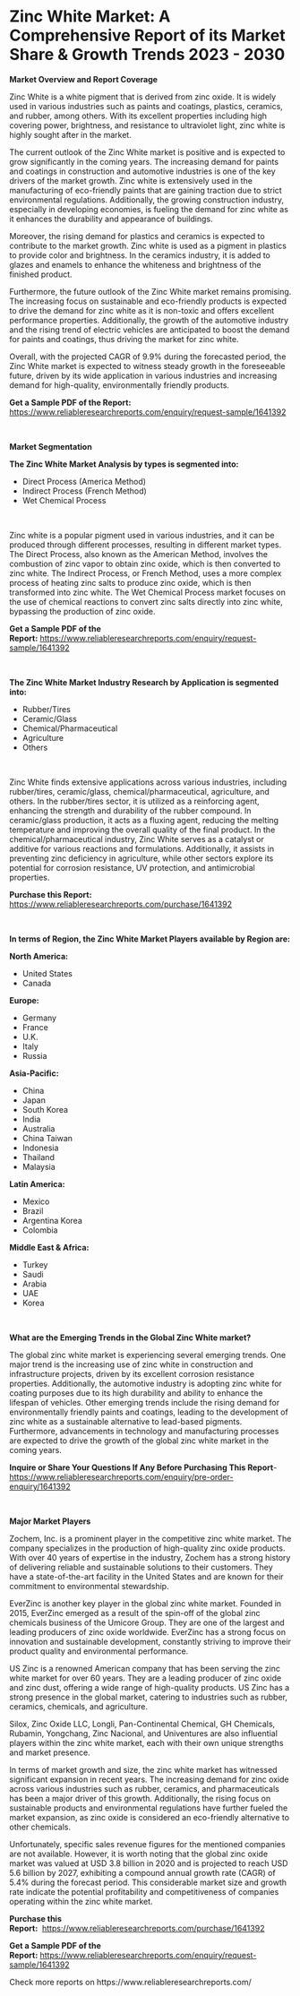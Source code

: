 <p><h1>Zinc White Market: A Comprehensive Report of its Market Share & Growth Trends 2023 - 2030</h1></p><p><strong>Market Overview and Report Coverage</strong></p>
<p><p>Zinc White is a white pigment that is derived from zinc oxide. It is widely used in various industries such as paints and coatings, plastics, ceramics, and rubber, among others. With its excellent properties including high covering power, brightness, and resistance to ultraviolet light, zinc white is highly sought after in the market.</p><p>The current outlook of the Zinc White market is positive and is expected to grow significantly in the coming years. The increasing demand for paints and coatings in construction and automotive industries is one of the key drivers of the market growth. Zinc white is extensively used in the manufacturing of eco-friendly paints that are gaining traction due to strict environmental regulations. Additionally, the growing construction industry, especially in developing economies, is fueling the demand for zinc white as it enhances the durability and appearance of buildings.</p><p>Moreover, the rising demand for plastics and ceramics is expected to contribute to the market growth. Zinc white is used as a pigment in plastics to provide color and brightness. In the ceramics industry, it is added to glazes and enamels to enhance the whiteness and brightness of the finished product.</p><p>Furthermore, the future outlook of the Zinc White market remains promising. The increasing focus on sustainable and eco-friendly products is expected to drive the demand for zinc white as it is non-toxic and offers excellent performance properties. Additionally, the growth of the automotive industry and the rising trend of electric vehicles are anticipated to boost the demand for paints and coatings, thus driving the market for zinc white.</p><p>Overall, with the projected CAGR of 9.9% during the forecasted period, the Zinc White market is expected to witness steady growth in the foreseeable future, driven by its wide application in various industries and increasing demand for high-quality, environmentally friendly products.</p></p>
<p><strong>Get a Sample PDF of the Report:</strong> <a href="https://www.reliableresearchreports.com/enquiry/request-sample/1641392">https://www.reliableresearchreports.com/enquiry/request-sample/1641392</a></p>
<p>&nbsp;</p>
<p><strong>Market Segmentation</strong></p>
<p><strong>The Zinc White Market Analysis by types is segmented into:</strong></p>
<p><ul><li>Direct Process (America Method)</li><li>Indirect Process (French Method)</li><li>Wet Chemical Process</li></ul></p>
<p>&nbsp;</p>
<p><p>Zinc white is a popular pigment used in various industries, and it can be produced through different processes, resulting in different market types. The Direct Process, also known as the American Method, involves the combustion of zinc vapor to obtain zinc oxide, which is then converted to zinc white. The Indirect Process, or French Method, uses a more complex process of heating zinc salts to produce zinc oxide, which is then transformed into zinc white. The Wet Chemical Process market focuses on the use of chemical reactions to convert zinc salts directly into zinc white, bypassing the production of zinc oxide.</p></p>
<p><strong>Get a Sample PDF of the Report:</strong>&nbsp;<a href="https://www.reliableresearchreports.com/enquiry/request-sample/1641392">https://www.reliableresearchreports.com/enquiry/request-sample/1641392</a></p>
<p>&nbsp;</p>
<p><strong>The Zinc White Market Industry Research by Application is segmented into:</strong></p>
<p><ul><li>Rubber/Tires</li><li>Ceramic/Glass</li><li>Chemical/Pharmaceutical</li><li>Agriculture</li><li>Others</li></ul></p>
<p>&nbsp;</p>
<p><p>Zinc White finds extensive applications across various industries, including rubber/tires, ceramic/glass, chemical/pharmaceutical, agriculture, and others. In the rubber/tires sector, it is utilized as a reinforcing agent, enhancing the strength and durability of the rubber compound. In ceramic/glass production, it acts as a fluxing agent, reducing the melting temperature and improving the overall quality of the final product. In the chemical/pharmaceutical industry, Zinc White serves as a catalyst or additive for various reactions and formulations. Additionally, it assists in preventing zinc deficiency in agriculture, while other sectors explore its potential for corrosion resistance, UV protection, and antimicrobial properties.</p></p>
<p><strong>Purchase this Report:</strong>&nbsp; <a href="https://www.reliableresearchreports.com/purchase/1641392">https://www.reliableresearchreports.com/purchase/1641392</a></p>
<p>&nbsp;</p>
<p><strong>In terms of Region, the Zinc White Market Players available by Region are:</strong></p>
<p>
    <p> <strong> North America: </strong>
        <ul>
            <li>United States</li>
            <li>Canada</li>
        </ul>
        </p> 
    <p> <strong> Europe: </strong>
        <ul>
            <li>Germany</li>
            <li>France</li>
            <li>U.K.</li>
            <li>Italy</li>
            <li>Russia</li>
        </ul>
        </p> 
    <p> <strong> Asia-Pacific: </strong>
        <ul>
            <li>China</li>
            <li>Japan</li>
            <li>South Korea</li>
            <li>India</li>
            <li>Australia</li>
            <li>China Taiwan</li>
            <li>Indonesia</li>
            <li>Thailand</li>
            <li>Malaysia</li>
        </ul>
        </p> 
    <p> <strong> Latin America: </strong>
        <ul>
            <li>Mexico</li>
            <li>Brazil</li>
            <li>Argentina Korea</li>
            <li>Colombia</li>
        </ul>
        </p> 
    <p> <strong> Middle East & Africa: </strong>
        <ul>
            <li>Turkey</li>
            <li>Saudi</li>
            <li>Arabia</li>
            <li>UAE</li>
            <li>Korea</li>
        </ul>
    </p>
    </p>
<p>&nbsp;</p>
<p><strong>What are the Emerging Trends in the Global Zinc White market?</strong></p>
<p><p>The global zinc white market is experiencing several emerging trends. One major trend is the increasing use of zinc white in construction and infrastructure projects, driven by its excellent corrosion resistance properties. Additionally, the automotive industry is adopting zinc white for coating purposes due to its high durability and ability to enhance the lifespan of vehicles. Other emerging trends include the rising demand for environmentally friendly paints and coatings, leading to the development of zinc white as a sustainable alternative to lead-based pigments. Furthermore, advancements in technology and manufacturing processes are expected to drive the growth of the global zinc white market in the coming years.</p></p>
<p><strong>Inquire or Share Your Questions If Any Before Purchasing This Report</strong>- <a href="https://www.reliableresearchreports.com/enquiry/pre-order-enquiry/1641392">https://www.reliableresearchreports.com/enquiry/pre-order-enquiry/1641392</a></p>
<p>&nbsp;</p>
<p><strong>Major Market Players</strong></p>
<p><p>Zochem, Inc. is a prominent player in the competitive zinc white market. The company specializes in the production of high-quality zinc oxide products. With over 40 years of expertise in the industry, Zochem has a strong history of delivering reliable and sustainable solutions to their customers. They have a state-of-the-art facility in the United States and are known for their commitment to environmental stewardship.</p><p>EverZinc is another key player in the global zinc white market. Founded in 2015, EverZinc emerged as a result of the spin-off of the global zinc chemicals business of the Umicore Group. They are one of the largest and leading producers of zinc oxide worldwide. EverZinc has a strong focus on innovation and sustainable development, constantly striving to improve their product quality and environmental performance.</p><p>US Zinc is a renowned American company that has been serving the zinc white market for over 60 years. They are a leading producer of zinc oxide and zinc dust, offering a wide range of high-quality products. US Zinc has a strong presence in the global market, catering to industries such as rubber, ceramics, chemicals, and agriculture.</p><p>Silox, Zinc Oxide LLC, Longli, Pan-Continental Chemical, GH Chemicals, Rubamin, Yongchang, Zinc Nacional, and Univentures are also influential players within the zinc white market, each with their own unique strengths and market presence.</p><p>In terms of market growth and size, the zinc white market has witnessed significant expansion in recent years. The increasing demand for zinc oxide across various industries such as rubber, ceramics, and pharmaceuticals has been a major driver of this growth. Additionally, the rising focus on sustainable products and environmental regulations have further fueled the market expansion, as zinc oxide is considered an eco-friendly alternative to other chemicals.</p><p>Unfortunately, specific sales revenue figures for the mentioned companies are not available. However, it is worth noting that the global zinc oxide market was valued at USD 3.8 billion in 2020 and is projected to reach USD 5.6 billion by 2027, exhibiting a compound annual growth rate (CAGR) of 5.4% during the forecast period. This considerable market size and growth rate indicate the potential profitability and competitiveness of companies operating within the zinc white market.</p></p>
<p><strong>Purchase this Report:</strong>&nbsp;&nbsp;<a href="https://www.reliableresearchreports.com/purchase/1641392">https://www.reliableresearchreports.com/purchase/1641392</a></p>
<p></p>
<p><strong>Get a Sample PDF of the Report:</strong>&nbsp;<a href="https://www.reliableresearchreports.com/enquiry/request-sample/1641392">https://www.reliableresearchreports.com/enquiry/request-sample/1641392</a></p>
<p>Check more reports on https://www.reliableresearchreports.com/</p>